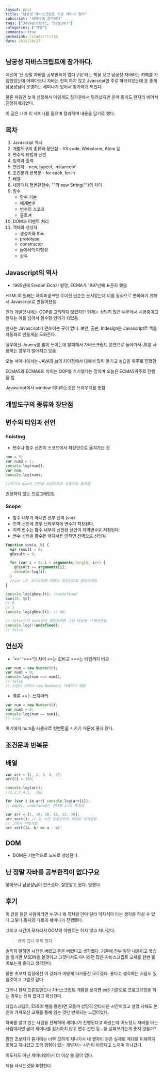 ```yaml
---
layout: post
title: "남궁성 자바스크립트 기초 세미나 정리"
subscript: "세미나에 참가하다"
tags: ["Javascript", "beginer"]
categories: ["개발"]
comments: true
permalink: /study/:title
date: 2018/10/27
---
```


## 남궁성 자바스크립트에 참가하다.

예전에 '난 정말 자바를 공부한적이 없다구요'라는 책을 보고 남궁성 자바라는 카페를 가입했었는데 어쩌다보니 자바는 전혀 하지 않고 Jvacsript만 주로 하게되었는데 운 좋게 남궁성님이 운영하는 세미나가 있어서 참가하게 되었다.

물론 처음엔 늦게 신청해서 아쉽게도 참가권에서 밀려났지만 운이 좋게도 한자리 비어서 진행하게되었다.

이 글은 내가 이 세미나를 들으며 정리하며 내용을 담기로 했다.

## 목차

1. Javascript 역사
1. 개발도구의 종류와 장단점 - VS code, Webstorm, Atom 등
1. 변수의 타입과 선언
1. 입력과 출력
1. 연산자 - new, typeof, instanceof
1. 조건문과 반복문 - for each, for in
1. 배열
1. 내장객체 형변환함수, ""와 new String("")의 차이
1. 함수
   - 함수 기본
   - 매개변수
   - 변수의 스코프
   - 클로져
1. DOM과 이벤트 처리
1. 객체와 생성자
   - 생성자와 this
   - prototype
   - constructor
   - js에서의 다형성
   - 상속

## Javascript의 역사

- 1995년에 Eredan Eich가 발명, ECMA가 1997년에 표준화 했음

HTML이 원래는 하이퍼링크만 주어진 단순한 문서였는데 이를 동적으로 변화하기 위해서 Javascript로 만들어졌음

원래 개발당시에는 OOP를 고려하지 않았지만 현재는 상당히 많은 부분에서 사용중이고 현재는 이를 넘어서 함수형 언어가 되었음.

현재는 Javascirpt가 안쓰이는 곳이 없다. 보안, 출판, Indesign은 Javascript로 책을 자동화로 만들게끔 도와준다.

실무에선 Jquery를 많이 쓰이는데 탈피해서 자바스크립트 본연으로 돌아가서 JS를 사용하는 경우가 많아지고 있음

오늘 세미나에서는 JAVA와 js의 차이점에서 대해서 많이 둘거고 실습을 위주로 진행함

ECMA5와 ECMA6의 차이는 OOP를 추가했다는 점이며 오늘은 ECMA5위주로 진행을 함

Javascript에서 window 의미하는것은 브라우저를 뜻함

## 개발도구의 종류와 장단점

## 변수의 타입과 선언

### hoisting

- 변수나 함수 선언이 스코프에서 최상단으로 옮겨가는 것

```javascript
num = 5;
var num2 = 1;
console.log(num2);
var num;
console.log(num);

//여기서 num의 선언을 최상단으로 자동으로 올려줌
```

권장하지 않는 프로그래밍임

### Scope

- 함수 내부가 아니면 전부 전역 (var)
- 전역 선언에 경우 브라우저에 변수가 저장된다.
- 지역 변수는 함수 내부에 선언된 선언이 지역변수로 저장된다.
- 변수 선언을 함수든 어디서든 안하면 전역으로 선언됨

```javascript
function sum(a, b) {
  var result = 0;
  gResult = 0;

  for (var i = 0; i < arguments.length; i++) {
    gResult += arguments[i];
    console.log(i);
  }
  //var i는 호이스팅에 의해서 최상단으로 올라가게됨
}

console.log(gResult); //undefined
sum(10, 50);
// 0
// 1
console.log(gResult); // 60;
```

```javascript
// false인지 ture인지 확인하려면 그냥 타입에 !!해보면됨
console.log(!!undefined);
// false
```

## 연산자

- '==' '==='의 차이 ==는 값비교 ===는 타입까지 비교

```javascript
var num = new Number(0);
var num1 = 0;
console.log(num === num1);
// false
// 타입이 다르다 new Number는 객체이기 때문
```

- 결론 ==는 쓰지마라

```javascript
var num = new Number(0);
var num1 = 0;
console.log(num == num1);
// true
```

여기에서 num을 자동으로 형변환을 시키기 때문에 좋지 않다.

## 조건문과 반복문

## 배열

```javascript
var arr = [1, 2, 3, 4, 5];
arr[6] = 100;

console.log(arr);
//1,2,3,4,5, ,100

for (var i in arr) console.log(arr[i]);
// empty, undefined는 건너뜀 in의 특징임
```

```javascript
var arr = [1, 10, 20, 11, 12, 30];
arr.sort(); // 는 사전 정렬이라서 제대로 되지않음
// 그래서 이렇게함
arr.sort((a, b) => a - b);
```

## DOM

- DOM은 기본적으로 노드로 생성된다.

## 난 정말 자바를 공부한적이 없다구요

찾아보니 남궁성님이 안쓰셨다. 잘못알고 왔다. 망했다.

## 후기

이 글을 읽은 사람이라면 누구나 왜 목차랑 인마 달라 이자식아 라는 생각을 하실 수 있다 그렇다 목차와 다르게 세미나가 진행됐다.

그리고 시간이 모자라서 DOM의 이벤트는 하지 않고 지나갔다.

> 괜히 갔나 후회 했다

솔직히 말하면 시간을 버렸고 돈을 버렸다고 생각했다. 기존에 전부 알던 내용이고 복습을 할거면 MSDN을 볼것이고 그것마저도 아니라면 많은 자바스크립트 교재를 한번 훑어보는게 좋다고 생각한다.

물론 초보자 입장에선 이 강좌가 어떻게 다가올진 모르겠다. 좋다고 생각하는 사람도 있을것이고 그럴것 같다

그러나 현재 프론트엔드나 자바스크립트 개발을 보자면 es5 기준으로 프로그래밍을 하는 경우는 전혀 없다고 확신한다.

타입스크립트, ES6(바밸을 통한)면 모를까 상당히 안타까운 시간이었고 설명 자체도 본인이 가져오신 교재를 통해 읽는 것만 반복되는 느낌이었다.

자바를 알고 있는 사람을 전제하에 세미나가 진행된다고 하셨는데 어느정도 자바를 아는 사람이라면 굳이 세미나를 참가하지 않고 변수 선언 등...을 살펴보기는게 좋지 않을까?

완전 초보자가 듣기에는 너무 급하게 지나가서 내 옆자리 분은 실제로 제대로 이해하지 못하고 지나갔고 조금 경험이 있는 개발자는 시간이 아깝다고 느끼며 지나갔다.

이도저도 아닌 세미나였어서 더 이상 쓸 말이 없다.

책을 사시는것을 추천한다.
